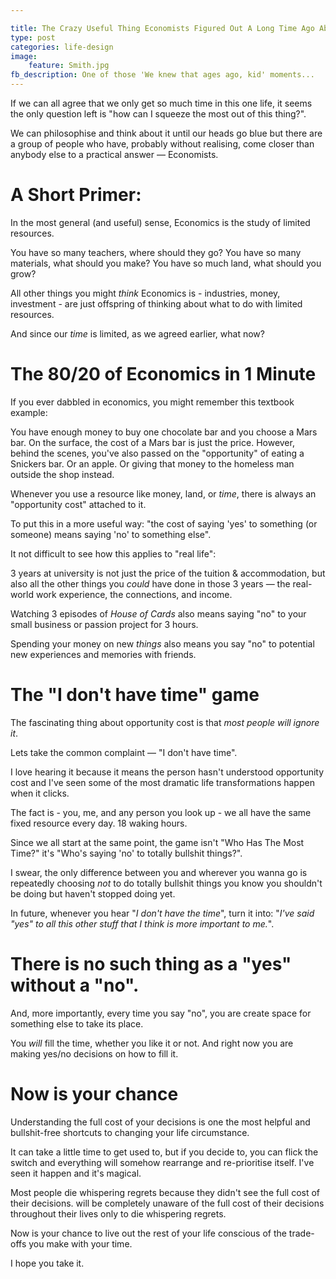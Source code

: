 ```yaml
---

title: The Crazy Useful Thing Economists Figured Out A Long Time Ago About "Life"
type: post
categories: life-design
image:
    feature: Smith.jpg
fb_description: One of those 'We knew that ages ago, kid' moments...
---
```

If we can all agree that we only get so much time in this one life, it seems the only question left is "how can I squeeze the most out of this thing?".

We can philosophise and think about it until our heads go blue but there are a group of people who have, probably without realising, come closer than anybody else to a practical answer — Economists.

# A Short Primer:

In the most general (and useful) sense, Economics is the study of limited resources.

You have so many teachers, where should they go?
You have so many materials, what should you make?
You have so much land, what should you grow?

All other things you might *think* Economics is - industries, money, investment - are just offspring of thinking about what to do with limited resources.

And since our *time* is limited, as we agreed earlier, what now?

# The 80/20 of Economics in 1 Minute

If you ever dabbled in economics, you might remember this textbook example:

You have enough money to buy one chocolate bar and you choose a Mars bar. On the surface, the cost of a Mars bar is just the price. However, behind the scenes, you've also passed on the "opportunity" of eating a Snickers bar. Or an apple. Or giving that money to the homeless man outside the shop instead.

Whenever you use a resource like money, land, or *time*, there is always an "opportunity cost" attached to it.

To put this in a more useful way: "the cost of saying 'yes' to something (or someone) means saying 'no' to something else".

It not difficult to see how this applies to "real life":

3 years at university is not just the price of the tuition & accommodation, but also all the other things you *could* have done in those 3 years — the real-world work experience, the connections, and income.

Watching 3 episodes of *House of Cards* also means saying "no" to your small business or passion project for 3 hours.

Spending your money on new *things* also means you say "no" to potential new experiences and memories with friends.

# The "I don't have time" game

The fascinating thing about opportunity cost is that *most people will ignore it*.

Lets take the common complaint — "I don't have time".

I love hearing it because it means the person hasn't understood opportunity cost and I've seen some of the most dramatic life transformations happen when it clicks.

The fact is - you, me, and any person you look up - we all have the same fixed resource every day. 18 waking hours.

Since we all start at the same point, the game isn't "Who Has The Most Time?" it's "Who's saying 'no' to totally bullshit things?".

I swear, the only difference between you and wherever you wanna go is repeatedly choosing *not* to do totally bullshit things you know you shouldn't be doing but haven't stopped doing yet.

In future, whenever you hear "*I don't have the time*", turn it into: "*I've said "yes" to all this other stuff that I think is more important to me.*".

# There is no such thing as a "yes" without a "no".

And, more importantly, every time you say "no", you are create space for something else to take its place.

You *will* fill the time, whether you like it or not. And right now you are making yes/no decisions on how to fill it.

# Now is your chance

Understanding the full cost of your decisions is one the most helpful and bullshit-free shortcuts to changing your life circumstance.

It can take a little time to get used to, but if you decide to, you can flick the switch and everything will somehow rearrange and re-prioritise itself. I've seen it happen and it's magical.

Most people die whispering regrets because they didn't see the full cost of their decisions. will be completely unaware of the full cost of their decisions throughout their lives only to die whispering regrets.

Now is your chance to live out the rest of your life conscious of the trade-offs you make with your time.

I hope you take it.
